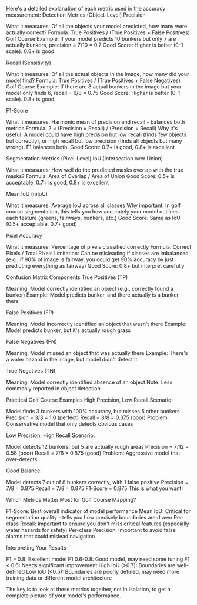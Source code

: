 Here's a detailed explanation of each metric used in the accuracy measurement:
Detection Metrics (Object-Level)
Precision

What it measures: Of all the objects your model predicted, how many were actually correct?
Formula: True Positives / (True Positives + False Positives)
Golf Course Example: If your model predicts 10 bunkers but only 7 are actually bunkers, precision = 7/10 = 0.7
Good Score: Higher is better (0-1 scale). 0.8+ is good.

Recall (Sensitivity)

What it measures: Of all the actual objects in the image, how many did your model find?
Formula: True Positives / (True Positives + False Negatives)
Golf Course Example: If there are 8 actual bunkers in the image but your model only finds 6, recall = 6/8 = 0.75
Good Score: Higher is better (0-1 scale). 0.8+ is good.

F1-Score

What it measures: Harmonic mean of precision and recall - balances both metrics
Formula: 2 × (Precision × Recall) / (Precision + Recall)
Why it's useful: A model could have high precision but low recall (finds few objects but correctly), or high recall but low precision (finds all objects but many wrong). F1 balances both.
Good Score: 0.7+ is good, 0.8+ is excellent

Segmentation Metrics (Pixel-Level)
IoU (Intersection over Union)

What it measures: How well do the predicted masks overlap with the true masks?
Formula: Area of Overlap / Area of Union
Good Score: 0.5+ is acceptable, 0.7+ is good, 0.8+ is excellent

Mean IoU (mIoU)

What it measures: Average IoU across all classes
Why important: In golf course segmentation, this tells you how accurately your model outlines each feature (greens, fairways, bunkers, etc.)
Good Score: Same as IoU (0.5+ acceptable, 0.7+ good)

Pixel Accuracy

What it measures: Percentage of pixels classified correctly
Formula: Correct Pixels / Total Pixels
Limitation: Can be misleading if classes are imbalanced (e.g., if 90% of image is fairway, you could get 90% accuracy by just predicting everything as fairway)
Good Score: 0.8+ but interpret carefully

Confusion Matrix Components
True Positives (TP)

Meaning: Model correctly identified an object (e.g., correctly found a bunker)
Example: Model predicts bunker, and there actually is a bunker there

False Positives (FP)

Meaning: Model incorrectly identified an object that wasn't there
Example: Model predicts bunker, but it's actually rough grass

False Negatives (FN)

Meaning: Model missed an object that was actually there
Example: There's a water hazard in the image, but model didn't detect it

True Negatives (TN)

Meaning: Model correctly identified absence of an object
Note: Less commonly reported in object detection

Practical Golf Course Examples
High Precision, Low Recall Scenario:

Model finds 3 bunkers with 100% accuracy, but misses 5 other bunkers
Precision = 3/3 = 1.0 (perfect)
Recall = 3/8 = 0.375 (poor)
Problem: Conservative model that only detects obvious cases

Low Precision, High Recall Scenario:

Model detects 12 bunkers, but 5 are actually rough areas
Precision = 7/12 = 0.58 (poor)
Recall = 7/8 = 0.875 (good)
Problem: Aggressive model that over-detects

Good Balance:

Model detects 7 out of 8 bunkers correctly, with 1 false positive
Precision = 7/8 = 0.875
Recall = 7/8 = 0.875
F1-Score = 0.875
This is what you want!

Which Metrics Matter Most for Golf Course Mapping?

F1-Score: Best overall indicator of model performance
Mean IoU: Critical for segmentation quality - tells you how precisely boundaries are drawn
Per-class Recall: Important to ensure you don't miss critical features (especially water hazards for safety)
Per-class Precision: Important to avoid false alarms that could mislead navigation

Interpreting Your Results

F1 > 0.8: Excellent model
F1 0.6-0.8: Good model, may need some tuning
F1 < 0.6: Needs significant improvement
High IoU (>0.7): Boundaries are well-defined
Low IoU (<0.5): Boundaries are poorly defined, may need more training data or different model architecture

The key is to look at these metrics together, not in isolation, to get a complete picture of your model's performance.